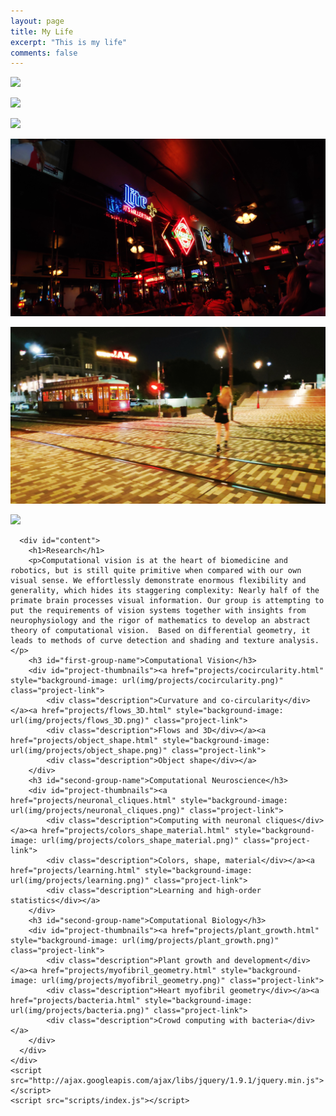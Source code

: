 ```yaml
---
layout: page
title: My Life
excerpt: "This is my life"
comments: false
---
```


![](IMG_20190502_112445.jpg)

![](IMG_20190502_123019.jpg)

![](IMG_20190517_131733.jpg)

![](IMG_20190517_194619.jpg)

![](IMG_20190517_215633.jpg)

![](IMG_20190808_125018.jpg)


      <div id="content">
        <h1>Research</h1>
        <p>Computational vision is at the heart of biomedicine and robotics, but is still quite primitive when compared with our own visual sense. We effortlessly demonstrate enormous flexibility and generality, which hides its staggering complexity: Nearly half of the primate brain processes visual information. Our group is attempting to put the requirements of vision systems together with insights from neurophysiology and the rigor of mathematics to develop an abstract theory of computational vision.  Based on differential geometry, it leads to methods of curve detection and shading and texture analysis.</p>
        <h3 id="first-group-name">Computational Vision</h3>
        <div id="project-thumbnails"><a href="projects/cocircularity.html" style="background-image: url(img/projects/cocircularity.png)" class="project-link">
            <div class="description">Curvature and co-circularity</div></a><a href="projects/flows_3D.html" style="background-image: url(img/projects/flows_3D.png)" class="project-link">
            <div class="description">Flows and 3D</div></a><a href="projects/object_shape.html" style="background-image: url(img/projects/object_shape.png)" class="project-link">
            <div class="description">Object shape</div></a>
        </div>
        <h3 id="second-group-name">Computational Neuroscience</h3>
        <div id="project-thumbnails"><a href="projects/neuronal_cliques.html" style="background-image: url(img/projects/neuronal_cliques.png)" class="project-link">
            <div class="description">Computing with neuronal cliques</div></a><a href="projects/colors_shape_material.html" style="background-image: url(img/projects/colors_shape_material.png)" class="project-link">
            <div class="description">Colors, shape, material</div></a><a href="projects/learning.html" style="background-image: url(img/projects/learning.png)" class="project-link">
            <div class="description">Learning and high-order statistics</div></a>
        </div>
        <h3 id="second-group-name">Computational Biology</h3>
        <div id="project-thumbnails"><a href="projects/plant_growth.html" style="background-image: url(img/projects/plant_growth.png)" class="project-link">
            <div class="description">Plant growth and development</div></a><a href="projects/myofibril_geometry.html" style="background-image: url(img/projects/myofibril_geometry.png)" class="project-link">
            <div class="description">Heart myofibril geometry</div></a><a href="projects/bacteria.html" style="background-image: url(img/projects/bacteria.png)" class="project-link">
            <div class="description">Crowd computing with bacteria</div></a>
        </div>
      </div>
    </div>
    <script src="http://ajax.googleapis.com/ajax/libs/jquery/1.9.1/jquery.min.js"></script>
    <script src="scripts/index.js"></script>
